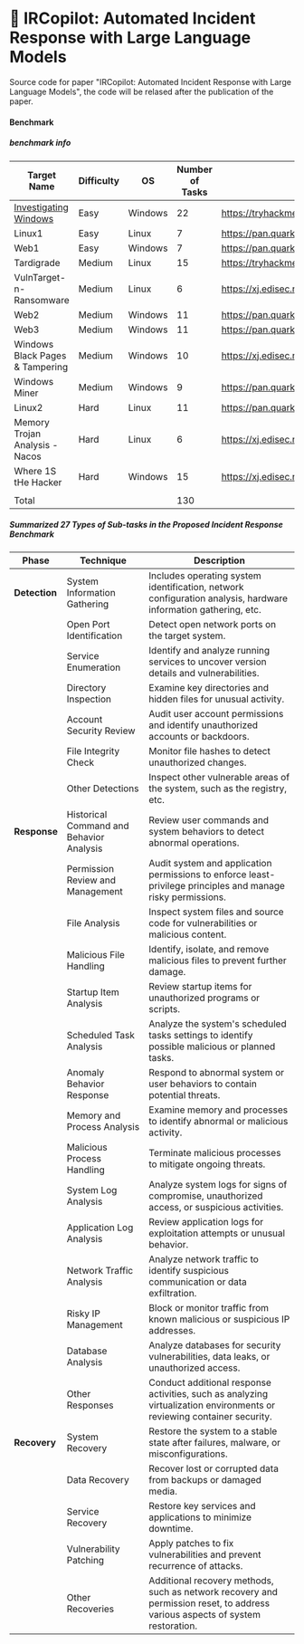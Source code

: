 # 👋 IRCopilot: Automated Incident Response with Large Language Models

Source code for paper "IRCopilot: Automated Incident Response with Large Language Models", the code will be relased after the publication of the paper.

#### Benchmark
##### benchmark info
| Target Name                     | Difficulty | OS      | Number of Tasks | Source                                            |
| ------------------------------- | ---------- | ------- | --------------- | ------------------------------------------------- |
| [Investigating Windows](./Benchmark_Information/1_TryHackMe_InvestigatingWindows.md)           | Easy       | Windows | 22              | https://tryhackme.com/r/room/investigatingwindows |
| Linux1                          | Easy       | Linux   | 7               | https://pan.quark.cn/s/4b6dffd0c51a               |
| Web1                            | Easy       | Windows | 7               | https://pan.quark.cn/s/4b6dffd0c51a               |
| Tardigrade                      | Medium     | Linux   | 15              | https://tryhackme.com/r/room/tardigrade           |
| VulnTarget-n-Ransomware         | Medium     | Linux   | 6               | https://xj.edisec.net/challenges/84               |
| Web2                            | Medium     | Windows | 11              | https://pan.quark.cn/s/4b6dffd0c51a               |
| Web3                            | Medium     | Windows | 11              | https://pan.quark.cn/s/4b6dffd0c51a               |
| Windows Black Pages & Tampering | Medium     | Windows | 10              | https://xj.edisec.net/challenges/51               |
| Windows Miner                   | Medium     | Windows | 9               | https://pan.quark.cn/s/4b6dffd0c51a               |
| Linux2                          | Hard       | Linux   | 11              | https://pan.quark.cn/s/4b6dffd0c51a               |
| Memory Trojan Analysis - Nacos  | Hard       | Linux   | 6               | https://xj.edisec.net/challenges/34               |
| Where 1S tHe Hacker             | Hard       | Windows | 15              | https://xj.edisec.net/challenges/63               |
|                                 |            |         |                 |                                                   |
| Total                           |            |         | 130             |                                                   |

##### Summarized 27 Types of Sub-tasks in the Proposed Incident Response Benchmark
| **Phase**     | **Technique**                            | **Description**                                                                                                               |
| ------------- | ---------------------------------------- | ----------------------------------------------------------------------------------------------------------------------------- |
| **Detection** | System Information Gathering             | Includes operating system identification, network configuration analysis, hardware information gathering, etc.                |
|               | Open Port Identification                 | Detect open network ports on the target system.                                                                               |
|               | Service Enumeration                      | Identify and analyze running services to uncover version details and vulnerabilities.                                         |
|               | Directory Inspection                     | Examine key directories and hidden files for unusual activity.                                                                |
|               | Account Security Review                  | Audit user account permissions and identify unauthorized accounts or backdoors.                                               |
|               | File Integrity Check                     | Monitor file hashes to detect unauthorized changes.                                                                           |
|               | Other Detections                         | Inspect other vulnerable areas of the system, such as the registry, etc.                                                      |
| **Response**  | Historical Command and Behavior Analysis | Review user commands and system behaviors to detect abnormal operations.                                                      |
|               | Permission Review and Management         | Audit system and application permissions to enforce least-privilege principles and manage risky permissions.                  |
|               | File Analysis                            | Inspect system files and source code for vulnerabilities or malicious content.                                                |
|               | Malicious File Handling                  | Identify, isolate, and remove malicious files to prevent further damage.                                                      |
|               | Startup Item Analysis                    | Review startup items for unauthorized programs or scripts.                                                                    |
|               | Scheduled Task Analysis                  | Analyze the system's scheduled tasks settings to identify possible malicious or planned tasks.                                |
|               | Anomaly Behavior Response                | Respond to abnormal system or user behaviors to contain potential threats.                                                    |
|               | Memory and Process Analysis              | Examine memory and processes to identify abnormal or malicious activity.                                                      |
|               | Malicious Process Handling               | Terminate malicious processes to mitigate ongoing threats.                                                                    |
|               | System Log Analysis                      | Analyze system logs for signs of compromise, unauthorized access, or suspicious activities.                                   |
|               | Application Log Analysis                 | Review application logs for exploitation attempts or unusual behavior.                                                        |
|               | Network Traffic Analysis                 | Analyze network traffic to identify suspicious communication or data exfiltration.                                            |
|               | Risky IP Management                      | Block or monitor traffic from known malicious or suspicious IP addresses.                                                     |
|               | Database Analysis                        | Analyze databases for security vulnerabilities, data leaks, or unauthorized access.                                           |
|               | Other Responses                          | Conduct additional response activities, such as analyzing virtualization environments or reviewing container security.        |
| **Recovery**  | System Recovery                          | Restore the system to a stable state after failures, malware, or misconfigurations.                                           |
|               | Data Recovery                            | Recover lost or corrupted data from backups or damaged media.                                                                 |
|               | Service Recovery                         | Restore key services and applications to minimize downtime.                                                                   |
|               | Vulnerability Patching                   | Apply patches to fix vulnerabilities and prevent recurrence of attacks.                                                       |
|               | Other Recoveries                         | Additional recovery methods, such as network recovery and permission reset, to address various aspects of system restoration. |




<!--
**IRCopilot/IRCopilot** is a ✨ _special_ ✨ repository because its `README.md` (this file) appears on your GitHub profile.

Here are some ideas to get you started:

- 🔭 I’m currently working on ...
- 🌱 I’m currently learning ...
- 👯 I’m looking to collaborate on ...
- 🤔 I’m looking for help with ...
- 💬 Ask me about ...
- 📫 How to reach me: ...
- 😄 Pronouns: ...
- ⚡ Fun fact: ...
-->
